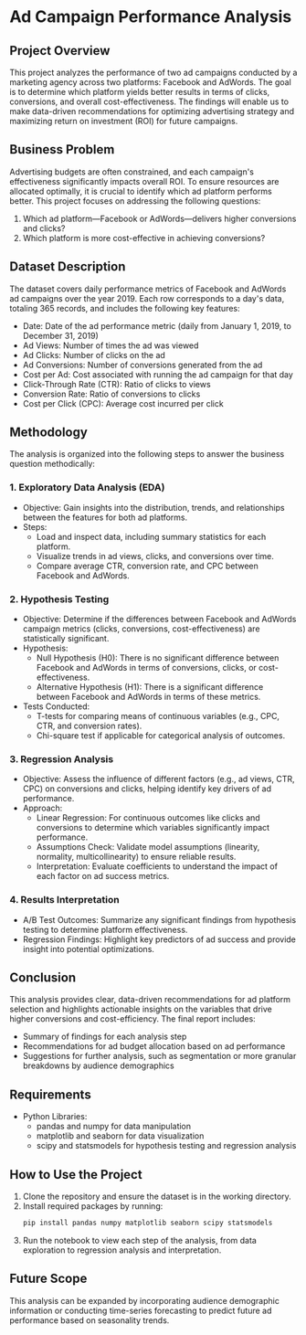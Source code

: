 # Ad Campaign Performance Analysis

## Project Overview

This project analyzes the performance of two ad campaigns conducted by a marketing agency across two platforms: Facebook and AdWords. The goal is to determine which platform yields better results in terms of clicks, conversions, and overall cost-effectiveness. The findings will enable us to make data-driven recommendations for optimizing advertising strategy and maximizing return on investment (ROI) for future campaigns.

## Business Problem

Advertising budgets are often constrained, and each campaign's effectiveness significantly impacts overall ROI. To ensure resources are allocated optimally, it is crucial to identify which ad platform performs better. This project focuses on addressing the following questions:

1. Which ad platform—Facebook or AdWords—delivers higher conversions and clicks?
2. Which platform is more cost-effective in achieving conversions?

## Dataset Description

The dataset covers daily performance metrics of Facebook and AdWords ad campaigns over the year 2019. Each row corresponds to a day's data, totaling 365 records, and includes the following key features:

- Date: Date of the ad performance metric (daily from January 1, 2019, to December 31, 2019)
- Ad Views: Number of times the ad was viewed
- Ad Clicks: Number of clicks on the ad
- Ad Conversions: Number of conversions generated from the ad
- Cost per Ad: Cost associated with running the ad campaign for that day
- Click-Through Rate (CTR): Ratio of clicks to views
- Conversion Rate: Ratio of conversions to clicks
- Cost per Click (CPC): Average cost incurred per click

## Methodology

The analysis is organized into the following steps to answer the business question methodically:

### 1. Exploratory Data Analysis (EDA)

   - Objective: Gain insights into the distribution, trends, and relationships between the features for both ad platforms.
   - Steps:
     - Load and inspect data, including summary statistics for each platform.
     - Visualize trends in ad views, clicks, and conversions over time.
     - Compare average CTR, conversion rate, and CPC between Facebook and AdWords.

### 2. Hypothesis Testing

   - Objective: Determine if the differences between Facebook and AdWords campaign metrics (clicks, conversions, cost-effectiveness) are statistically significant.
   - Hypothesis:
      - Null Hypothesis (H0): There is no significant difference between Facebook and AdWords in terms of conversions, clicks, or cost-effectiveness.
      - Alternative Hypothesis (H1): There is a significant difference between Facebook and AdWords in terms of these metrics.
   - Tests Conducted:
      - T-tests for comparing means of continuous variables (e.g., CPC, CTR, and conversion rates).
      - Chi-square test if applicable for categorical analysis of outcomes.

### 3. Regression Analysis

   - Objective: Assess the influence of different factors (e.g., ad views, CTR, CPC) on conversions and clicks, helping identify key drivers of ad performance.
   - Approach:
      - Linear Regression: For continuous outcomes like clicks and conversions to determine which variables significantly impact performance.
      - Assumptions Check: Validate model assumptions (linearity, normality, multicollinearity) to ensure reliable results.
      - Interpretation: Evaluate coefficients to understand the impact of each factor on ad success metrics.

### 4. Results Interpretation

   - A/B Test Outcomes: Summarize any significant findings from hypothesis testing to determine platform effectiveness.
   - Regression Findings: Highlight key predictors of ad success and provide insight into potential optimizations.

## Conclusion

This analysis provides clear, data-driven recommendations for ad platform selection and highlights actionable insights on the variables that drive higher conversions and cost-efficiency. The final report includes:

- Summary of findings for each analysis step
- Recommendations for ad budget allocation based on ad performance
- Suggestions for further analysis, such as segmentation or more granular breakdowns by audience demographics

## Requirements

- Python Libraries:
  - pandas and numpy for data manipulation
  - matplotlib and seaborn for data visualization
  - scipy and statsmodels for hypothesis testing and regression analysis

## How to Use the Project

1. Clone the repository and ensure the dataset is in the working directory.
2. Install required packages by running:
   ```bash
   pip install pandas numpy matplotlib seaborn scipy statsmodels
   ```
3. Run the notebook to view each step of the analysis, from data exploration to regression analysis and interpretation.

## Future Scope

This analysis can be expanded by incorporating audience demographic information or conducting time-series forecasting to predict future ad performance based on seasonality trends.
